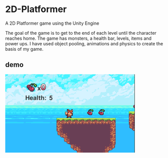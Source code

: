 # 2D-Platformer
A 2D Platformer game using the Unity Engine

The goal of the game is to get to the end of each level until the character reaches home. The game has monsters, a health bar, levels, items and power ups. I have used object pooling, animations and physics to create the basis of my game.

## demo ##

<p><img src = "2DPlatformer.PNG"></p>
